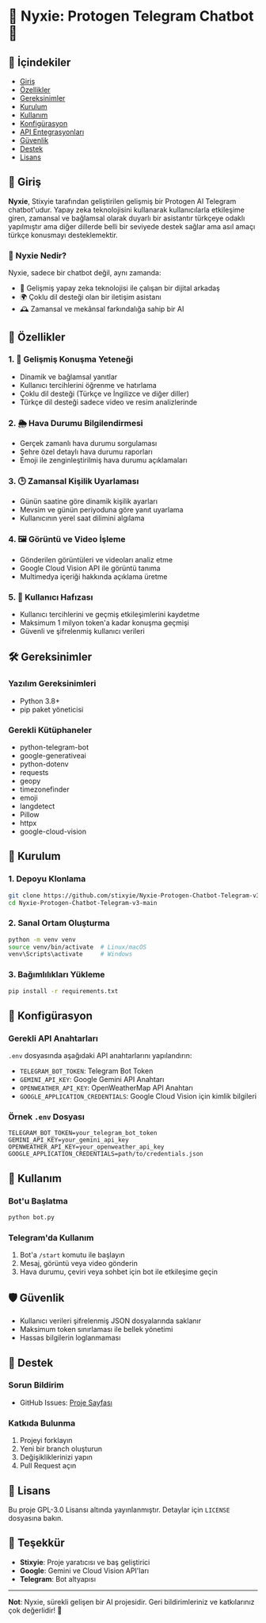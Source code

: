 # 🤖 Nyxie: Protogen Telegram Chatbot 🌟

## 📖 İçindekiler
- [Giriş](#giriş)
- [Özellikler](#özellikler)
- [Gereksinimler](#gereksinimler)
- [Kurulum](#kurulum)
- [Kullanım](#kullanım)
- [Konfigürasyon](#konfigürasyon)
- [API Entegrasyonları](#api-entegrasyonları)
- [Güvenlik](#güvenlik)
- [Destek](#destek)
- [Lisans](#lisans)

## 🌈 Giriş

**Nyxie**, Stixyie tarafından geliştirilen gelişmiş bir Protogen AI Telegram chatbot'udur. Yapay zeka teknolojisini kullanarak kullanıcılarla etkileşime giren, zamansal ve bağlamsal olarak duyarlı bir asistantır türkçeye odaklı yapılmıştır ama diğer dillerde belli bir seviyede destek sağlar ama asıl amaçı türkçe konusmayı desteklemektir.

### 🤔 Nyxie Nedir?

Nyxie, sadece bir chatbot değil, aynı zamanda:
- 🧠 Gelişmiş yapay zeka teknolojisi ile çalışan bir dijital arkadaş
- 🌍 Çoklu dil desteği olan bir iletişim asistanı
- 🕰️ Zamansal ve mekânsal farkındalığa sahip bir AI

## 🚀 Özellikler

### 1. 💬 Gelişmiş Konuşma Yeteneği
- Dinamik ve bağlamsal yanıtlar
- Kullanıcı tercihlerini öğrenme ve hatırlama
- Çoklu dil desteği (Türkçe ve İngilizce ve diğer diller)
- Türkçe dil desteği sadece video ve resim analizlerinde 

### 2. 🌦️ Hava Durumu Bilgilendirmesi
- Gerçek zamanlı hava durumu sorgulaması
- Şehre özel detaylı hava durumu raporları
- Emoji ile zenginleştirilmiş hava durumu açıklamaları

### 3. 🕒 Zamansal Kişilik Uyarlaması
- Günün saatine göre dinamik kişilik ayarları
- Mevsim ve günün periyoduna göre yanıt uyarlama
- Kullanıcının yerel saat dilimini algılama

### 4. 🖼️ Görüntü ve Video İşleme
- Gönderilen görüntüleri ve videoları analiz etme
- Google Cloud Vision API ile görüntü tanıma
- Multimedya içeriği hakkında açıklama üretme

### 5. 🧠 Kullanıcı Hafızası
- Kullanıcı tercihlerini ve geçmiş etkileşimlerini kaydetme
- Maksimum 1 milyon token'a kadar konuşma geçmişi
- Güvenli ve şifrelenmiş kullanıcı verileri

## 🛠️ Gereksinimler

### Yazılım Gereksinimleri
- Python 3.8+
- pip paket yöneticisi

### Gerekli Kütüphaneler
- python-telegram-bot
- google-generativeai
- python-dotenv
- requests
- geopy
- timezonefinder
- emoji
- langdetect
- Pillow
- httpx
- google-cloud-vision

## 🔧 Kurulum

### 1. Depoyu Klonlama
```bash
git clone https://github.com/stixyie/Nyxie-Protogen-Chatbot-Telegram-v3-main.git
cd Nyxie-Protogen-Chatbot-Telegram-v3-main
```

### 2. Sanal Ortam Oluşturma
```bash
python -m venv venv
source venv/bin/activate  # Linux/macOS
venv\Scripts\activate     # Windows
```

### 3. Bağımlılıkları Yükleme
```bash
pip install -r requirements.txt
```

## 🔐 Konfigürasyon

### Gerekli API Anahtarları
`.env` dosyasında aşağıdaki API anahtarlarını yapılandırın:
- `TELEGRAM_BOT_TOKEN`: Telegram Bot Token
- `GEMINI_API_KEY`: Google Gemini API Anahtarı
- `OPENWEATHER_API_KEY`: OpenWeatherMap API Anahtarı
- `GOOGLE_APPLICATION_CREDENTIALS`: Google Cloud Vision için kimlik bilgileri

### Örnek `.env` Dosyası
```
TELEGRAM_BOT_TOKEN=your_telegram_bot_token
GEMINI_API_KEY=your_gemini_api_key
OPENWEATHER_API_KEY=your_openweather_api_key
GOOGLE_APPLICATION_CREDENTIALS=path/to/credentials.json
```

## 🚀 Kullanım

### Bot'u Başlatma
```bash
python bot.py
```

### Telegram'da Kullanım
1. Bot'a `/start` komutu ile başlayın
2. Mesaj, görüntü veya video gönderin
3. Hava durumu, çeviri veya sohbet için bot ile etkileşime geçin

## 🛡️ Güvenlik

- Kullanıcı verileri şifrelenmiş JSON dosyalarında saklanır
- Maksimum token sınırlaması ile bellek yönetimi
- Hassas bilgilerin loglanmaması

## 🤝 Destek

### Sorun Bildirim
- GitHub Issues: [Proje Sayfası](https://github.com/stixyie/Nyxie-Protogen-Chatbot-Telegram-v2-main/issues)

### Katkıda Bulunma
1. Projeyi forklayın
2. Yeni bir branch oluşturun
3. Değişikliklerinizi yapın
4. Pull Request açın

## 📄 Lisans

Bu proje GPL-3.0 Lisansı altında yayınlanmıştır. Detaylar için `LICENSE` dosyasına bakın.

## 🌟 Teşekkür

- **Stixyie**: Proje yaratıcısı ve baş geliştirici
- **Google**: Gemini ve Cloud Vision API'ları
- **Telegram**: Bot altyapısı

---

**Not**: Nyxie, sürekli gelişen bir AI projesidir. Geri bildirimleriniz ve katkılarınız çok değerlidir! 🚀

